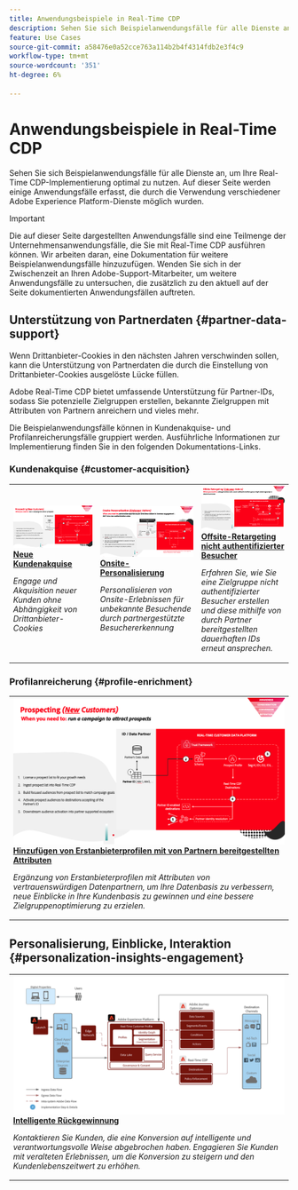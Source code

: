 ```yaml
---
title: Anwendungsbeispiele in Real-Time CDP
description: Sehen Sie sich Beispielanwendungsfälle für alle Dienste an, um Ihre Real-Time CDP-Implementierung optimal zu nutzen.
feature: Use Cases
source-git-commit: a58476e0a52cce763a114b2b4f4314fdb2e3f4c9
workflow-type: tm+mt
source-wordcount: '351'
ht-degree: 6%

---
```


# Anwendungsbeispiele in Real-Time CDP

Sehen Sie sich Beispielanwendungsfälle für alle Dienste an, um Ihre Real-Time CDP-Implementierung optimal zu nutzen. Auf dieser Seite werden einige Anwendungsfälle erfasst, die durch die Verwendung verschiedener Adobe Experience Platform-Dienste möglich wurden.

>[!IMPORTANT]
>
>Die auf dieser Seite dargestellten Anwendungsfälle sind eine Teilmenge der Unternehmensanwendungsfälle, die Sie mit Real-Time CDP ausführen können. Wir arbeiten daran, eine Dokumentation für weitere Beispielanwendungsfälle hinzuzufügen. Wenden Sie sich in der Zwischenzeit an Ihren Adobe-Support-Mitarbeiter, um weitere Anwendungsfälle zu untersuchen, die zusätzlich zu den aktuell auf der Seite dokumentierten Anwendungsfällen auftreten.

## Unterstützung von Partnerdaten {#partner-data-support}

Wenn Drittanbieter-Cookies in den nächsten Jahren verschwinden sollen, kann die Unterstützung von Partnerdaten die durch die Einstellung von Drittanbieter-Cookies ausgelöste Lücke füllen.

Adobe Real-Time CDP bietet umfassende Unterstützung für Partner-IDs, sodass Sie potenzielle Zielgruppen erstellen, bekannte Zielgruppen mit Attributen von Partnern anreichern und vieles mehr.

Die Beispielanwendungsfälle können in Kundenakquise- und Profilanreicherungsfälle gruppiert werden. Ausführliche Informationen zur Implementierung finden Sie in den folgenden Dokumentations-Links.

### Kundenakquise {#customer-acquisition}

<table style="margin-top: 0 !important">
<tr>
  <td>
    <a href="../partner-data/prospecting.md">
      <img alt="Engage und Akquisition neuer Kunden ohne Abhängigkeit von Drittanbieter-Cookies" src="/help/rtcdp/assets/partner-data/prospecting/prospecting-use-case-overview.png" />
    </a>
    <div>
      <a href="../partner-data/prospecting.md">
    <strong>Neue Kundenakquise</strong>
    </a>
    </div>
    <p>
    <em>Engage und Akquisition neuer Kunden ohne Abhängigkeit von Drittanbieter-Cookies</em>
    <p>
  </td>
  <td>
    <a href="../partner-data/onsite-personalization.md">
      <img alt="Personalisieren von Onsite-Erlebnissen für unbekannte Besucher mithilfe der von Partnern unterstützten Besuchererkennung" src="/help/rtcdp/assets/partner-data/onsite-personalization/onsite-personalization-overview.png" />
    </a>
    <div>
      <a href="../partner-data/onsite-personalization.md">
    <strong>Onsite-Personalisierung</strong>
    </a>
    </div>
    <p>
    <em>Personalisieren von Onsite-Erlebnissen für unbekannte Besuchende durch partnergestützte Besuchererkennung</em>
    <p>
  </td>
  <td>
    <a href="../partner-data/offsite-retargeting.md">
      <img alt="Erfahren Sie, wie Sie eine Zielgruppe nicht authentifizierter Besucher erstellen und diese mithilfe von durch Partner bereitgestellten dauerhaften IDs erneut ansprechen." src="../assets/offsite-retargeting/header.png" />
    </a>
    <div>
      <a href="../partner-data/offsite-retargeting.md">
    <strong>Offsite-Retargeting nicht authentifizierter Besucher</strong>
    </a>
    </div>
    <p>
    <em>Erfahren Sie, wie Sie eine Zielgruppe nicht authentifizierter Besucher erstellen und diese mithilfe von durch Partner bereitgestellten dauerhaften IDs erneut ansprechen.</em>
    <p>
  </td>
  </tr>
  </table>

### Profilanreicherung {#profile-enrichment}

<table style="margin-top: 0 !important">
<tr>
  <td>
    <a href="../partner-data/supplement-first-party-profiles.md">
      <img alt="Ergänzen von Erstanbieterprofilen mit von Partnern bereitgestellten Attributen" src="/help/rtcdp/assets/partner-data/prospecting/prospecting-use-case-overview.png" />
    </a>
    <div>
      <a href="../partner-data/supplement-first-party-profiles.md">
    <strong>Hinzufügen von Erstanbieterprofilen mit von Partnern bereitgestellten Attributen</strong>
    </a>
    </div>
    <p>
    <em>Ergänzung von Erstanbieterprofilen mit Attributen von vertrauenswürdigen Datenpartnern, um Ihre Datenbasis zu verbessern, neue Einblicke in Ihre Kundenbasis zu gewinnen und eine bessere Zielgruppenoptimierung zu erzielen.</em>
    <p>
  </td>
  </tr>
  </table>

## Personalisierung, Einblicke, Interaktion {#personalization-insights-engagement}

<table style="margin-top: 0 !important">
<tr>
  <td>
    <a href="/help/rtcdp/use-case-guides/intelligent-re-engagement/intelligent-re-engagement.md">
      <img alt="Ergänzen von Erstanbieterprofilen mit von Partnern bereitgestellten Attributen" src="/help/rtcdp/use-case-guides/intelligent-re-engagement/images/step-by-step.png" />
    </a>
    <div>
      <a href="../partner-data/prospecting.md">
    <strong>Intelligente Rückgewinnung</strong>
    </a>
    </div>
    <p>
    <em>Kontaktieren Sie Kunden, die eine Konversion auf intelligente und verantwortungsvolle Weise abgebrochen haben. Engagieren Sie Kunden mit veralteten Erlebnissen, um die Konversion zu steigern und den Kundenlebenszeitwert zu erhöhen.</em>
    <p>
  </td>
  </tr>
  </table>
